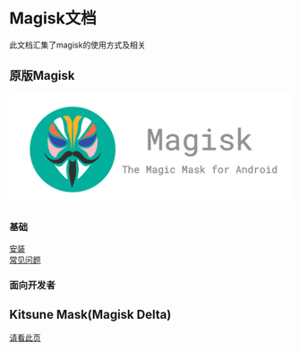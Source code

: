 
# Magisk文档

此文档汇集了magisk的使用方式及相关
## 原版Magisk
![](2.png)
### 基础
[安装](安装.md)      
[常见问题](常见问题.md)
[]()
[]()

### 面向开发者
[]()
[]()
[]()
[]()
[]()


## Kitsune Mask(Magisk Delta)
[请看此页](2.md)